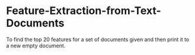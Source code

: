 # Feature-Extraction-from-Text-Documents
To find the top 20 features for a set of documents given and then print it to a new empty document. 
